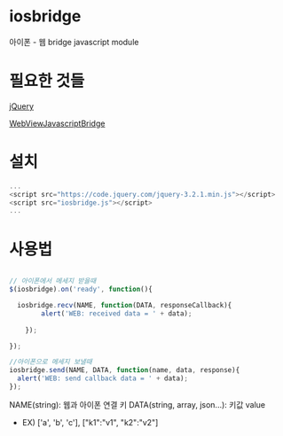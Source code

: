# iosbridge

아이폰 - 웹 bridge javascript module




# 필요한 것들

[jQuery](https://jquery.com/)


[WebViewJavascriptBridge](https://github.com/marcuswestin/WebViewJavascriptBridge)




# 설치

```javascript
...
<script src="https://code.jquery.com/jquery-3.2.1.min.js"></script>
<script src="iosbridge.js"></script>
...
```



# 사용법

```javascript

// 아이폰에서 메세지 받을때
$(iosbridge).on('ready', function(){

  iosbridge.recv(NAME, function(DATA, responseCallback){
		alert('WEB: received data = ' + data);
		
	});

});

//아이폰으로 메세지 보낼때
iosbridge.send(NAME, DATA, function(name, data, response){
  alert('WEB: send callback data = ' + data);
});

```

NAME(string): 웹과 아이폰 연결 키
DATA(string, array, json...): 키값 value
  - EX) ['a', 'b', 'c'], ["k1":"v1", "k2":"v2"] 







